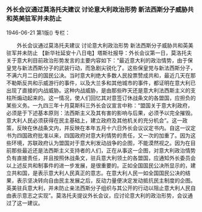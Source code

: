 ### 外长会议通过莫洛托夫建议  讨论意大利政治形势  新法西斯分子威胁共和英美驻军并未防止

1946-06-21
第1版()
专栏：

　　外长会议通过莫洛托夫建议
    讨论意大利政治形势
    新法西斯分子威胁共和英美驻军并未防止
    【新华社延安十八日电】塔斯社报导：外长会议第一日，莫洛托夫关于意大利目前政治形势发言的主要内容如下：“最近意大利的政治情势，由于保皇党与新法西斯分子的武装行动，而急剧尖锐化了。这些保皇党与新法西斯分子，不满六月二日的国民公决。当时意大利绝大多数人民投票赞成共和，最近几天在那不勒斯反共和示威游行的事件，以及大兰多和其他城市的事件，都证明在意大利已出现了直接的内战威胁。这种内战威胁，是由那些昨天还是意大利法西斯主义的支柱所煽动起来的。这一情况，使人们回忆其对意签订休战条文的各盟国，应担负的某些义务。一九四三年十月莫斯科三外长会议宣言中称：“盟国关于意大利政府，必须是于下述基本原则：法西斯主义及其有害的影响与后果，必须予以完全摧毁。意大利人民必须获得在民主基础上，建立政府及其他机关的充分机会”。这一政策，反映在休战条文内，并反映在本年五月十六日外长会议议定书内。自这一议定书为四国政府批准以来，四国政府对意大利情势的责任，又一次的加重了。因为这些环境，苏联政府认为盟国对于意大利发动战争的企图，不能漠然视之。因为在目前那些最近还是法西斯主义支持者的人们，正在从事这一企图，对意大利政治情势负有直接责任，并且按照休战条文，驻兵意大利领土的各盟国，应通知外长委员会以上述反共和制事件的进一步发展，是很重要的。正如全国国民公决所显示的，建立共和国，是表示意大利人民真正的意志。在意大利人民一如全国国民公决的结果，表示坚决转向自由民主发展之后，反动力量便决定发动抵抗民主制度的企图。英美驻兵意大利，并未防止亲法西斯分子组织与其公开的行动以阻止意大利人民自由表示意志之实现”。莫洛托夫提议外长会议，应讨论意大利的政治形势，会议通过了这一建议。
